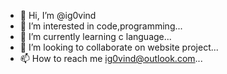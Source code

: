 - 👋 Hi, I’m @ig0vind
- 👀 I’m interested in code,programming...
- 🌱 I’m currently learning c language...
- 💞️ I’m looking to collaborate on website project...
- 📫 How to reach me ig0vind@outlook.com...

<!---
ig0vind/ig0vind is a ✨ special ✨ repository because its `README.md` (this file) appears on your GitHub profile.
You can click the Preview link to take a look at your changes.
--->
